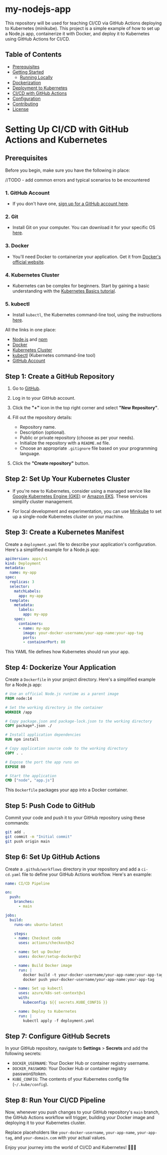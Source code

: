 # my-nodejs-app
This repository will be used for teaching CI/CD via GitHub Actions deploying to Kubernetes (minikube). This project is a simple example of how to set up a Node.js app, containerize it with Docker, and deploy it to Kubernetes using GitHub Actions for CI/CD.

## Table of Contents

- [Prerequisites](#prerequisites)
- [Getting Started](#getting-started)
  - [Running Locally](#running-locally)
- [Dockerization](#dockerization)
- [Deployment to Kubernetes](#deployment-to-kubernetes)
- [CI/CD with GitHub Actions](#cicd-with-github-actions)
- [Configuration](#configuration)
- [Contributing](#contributing)
- [License](#license)

# Setting Up CI/CD with GitHub Actions and Kubernetes

## Prerequisites

Before you begin, make sure you have the following in place:

//TODO - add common errors and typical scenarios to be encountered

### 1. **GitHub Account**

   - If you don't have one, [sign up for a GitHub account here](https://github.com/join).

### 2. **Git**

   - Install Git on your computer. You can download it for your specific OS [here](https://git-scm.com/downloads).

### 3. **Docker**

   - You'll need Docker to containerize your application. Get it from [Docker's official website](https://www.docker.com/get-started).

### 4. **Kubernetes Cluster**

   - Kubernetes can be complex for beginners. Start by gaining a basic understanding with the [Kubernetes Basics tutorial](https://kubernetes.io/docs/tutorials/kubernetes-basics/).

### 5. **kubectl**

   - Install `kubectl`, the Kubernetes command-line tool, using the instructions [here](https://kubernetes.io/docs/tasks/tools/install-kubectl/).

All the links in one place:
- [Node.js](https://nodejs.org/) and [npm](https://www.npmjs.com/)
- [Docker](https://www.docker.com/get-started)
- [Kubernetes Cluster](#kubernetes-cluster)
- [kubectl](https://kubernetes.io/docs/tasks/tools/install-kubectl/) (Kubernetes command-line tool)
- [GitHub Account](https://github.com/join)


## Step 1: Create a GitHub Repository

1. Go to [GitHub](https://github.com).

2. Log in to your GitHub account.

3. Click the **"+"** icon in the top right corner and select **"New Repository"**.

4. Fill out the repository details:
   - Repository name.
   - Description (optional).
   - Public or private repository (choose as per your needs).
   - Initialize the repository with a `README.md` file.
   - Choose an appropriate `.gitignore` file based on your programming language.

5. Click the **"Create repository"** button.

## Step 2: Set Up Your Kubernetes Cluster

   - If you're new to Kubernetes, consider using a managed service like [Google Kubernetes Engine (GKE)](https://cloud.google.com/kubernetes-engine) or [Amazon EKS](https://aws.amazon.com/eks/). These services simplify cluster management.

   - For local development and experimentation, you can use [Minikube](https://minikube.sigs.k8s.io/docs/start/) to set up a single-node Kubernetes cluster on your machine.

## Step 3: Create a Kubernetes Manifest

Create a `deployment.yaml` file to describe your application's configuration. Here's a simplified example for a Node.js app:

```yaml
apiVersion: apps/v1
kind: Deployment
metadata:
  name: my-app
spec:
  replicas: 3
  selector:
    matchLabels:
      app: my-app
  template:
    metadata:
      labels:
        app: my-app
    spec:
      containers:
      - name: my-app
        image: your-docker-username/your-app-name:your-app-tag
        ports:
        - containerPort: 80
```

This YAML file defines how Kubernetes should run your app.

## Step 4: Dockerize Your Application

Create a `Dockerfile` in your project directory. Here's a simplified example for a Node.js app:

```Dockerfile
# Use an official Node.js runtime as a parent image
FROM node:14

# Set the working directory in the container
WORKDIR /app

# Copy package.json and package-lock.json to the working directory
COPY package*.json ./

# Install application dependencies
RUN npm install

# Copy application source code to the working directory
COPY . .

# Expose the port the app runs on
EXPOSE 80

# Start the application
CMD ["node", "app.js"]
```

This `Dockerfile` packages your app into a Docker container.

## Step 5: Push Code to GitHub

Commit your code and push it to your GitHub repository using these commands:

```bash
git add .
git commit -m "Initial commit"
git push origin main
```

## Step 6: Set Up GitHub Actions

Create a `.github/workflows` directory in your repository and add a `ci-cd.yaml` file to define your GitHub Actions workflow. Here's an example:

```yaml
name: CI/CD Pipeline

on:
  push:
    branches:
      - main

jobs:
  build:
    runs-on: ubuntu-latest

    steps:
    - name: Checkout code
      uses: actions/checkout@v2

    - name: Set up Docker
      uses: docker/setup-docker@v2

    - name: Build Docker image
      run: |
        docker build -t your-docker-username/your-app-name:your-app-tag .
        docker push your-docker-username/your-app-name:your-app-tag

    - name: Set up kubectl
      uses: azure/k8s-set-context@v1
      with:
        kubeconfig: ${{ secrets.KUBE_CONFIG }}

    - name: Deploy to Kubernetes
      run: |
        kubectl apply -f deployment.yaml
```

## Step 7: Configure GitHub Secrets

In your GitHub repository, navigate to **Settings** > **Secrets** and add the following secrets:

- `DOCKER_USERNAME`: Your Docker Hub or container registry username.
- `DOCKER_PASSWORD`: Your Docker Hub or container registry password/token.
- `KUBE_CONFIG`: The contents of your Kubernetes config file (`~/.kube/config`).

## Step 8: Run Your CI/CD Pipeline

Now, whenever you push changes to your GitHub repository's `main` branch, the GitHub Actions workflow will trigger, building your Docker image and deploying it to your Kubernetes cluster.

Replace placeholders like `your-docker-username`, `your-app-name`, `your-app-tag`, and `your-domain.com` with your actual values.

Enjoy your journey into the world of CI/CD and Kubernetes! 🚀🐳🌟
